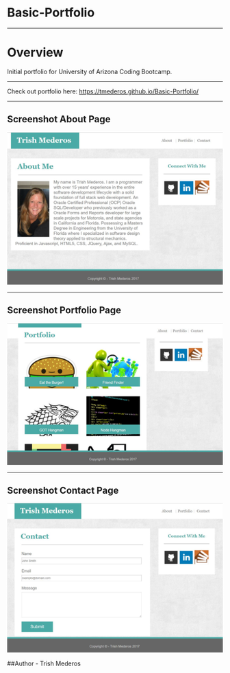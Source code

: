 # Basic-Portfolio

---
# Overview
Initial portfolio for University of Arizona Coding Bootcamp.

---
Check out portfolio here: https://tmederos.github.io/Basic-Portfolio/

---
## Screenshot About Page

![Screenshot](https://github.com/tmederos/Basic-Portfolio/blob/master/assets/images/screen-shot-1.jpg)

---
## Screenshot Portfolio Page

![Screenshot](https://github.com/tmederos/Basic-Portfolio/blob/master/assets/images/screen-shot-2.jpg)

---
## Screenshot Contact Page

![Screenshot](https://github.com/tmederos/Basic-Portfolio/blob/master/assets/images/screen-shot-3.jpg)


##Author - Trish Mederos

